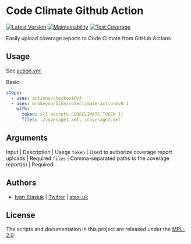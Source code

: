 # Code Climate Github Action

[![Latest Version](https://img.shields.io/github/v/release/brokeyourbike/codeclimate-action)](https://github.com/brokeyourbike/codeclimate-action/releases)
[![Maintainability](https://api.codeclimate.com/v1/badges/5809b26fe097a7ce7af8/maintainability)](https://codeclimate.com/github/brokeyourbike/codeclimate-action/maintainability)
[![Test Coverage](https://api.codeclimate.com/v1/badges/5809b26fe097a7ce7af8/test_coverage)](https://codeclimate.com/github/brokeyourbike/codeclimate-action/test_coverage)

Easily upload coverage reports to Code Climate from GitHub Actions

## Usage

See [action.yml](action.yml)

Basic:
```yaml
steps:
  - uses: actions/checkout@v3
  - uses: brokeyourbike/codeclimate-action@v0.1
    with:
      token: ${{ secrets.CODECLIMATE_TOKEN }}
      files: ./coverage1.xml,./coverage2.xml
```

## Arguments

Input | Description | Usege
`token` | Used to authorize coverage report uploads | Required
`files` | Comma-separated paths to the coverage report(s) | Required

## Authors
- [Ivan Stasiuk](https://github.com/brokeyourbike) | [Twitter](https://twitter.com/brokeyourbike) | [stasi.uk](https://stasi.uk)

## License

The scripts and documentation in this project are released under the [MPL-2.0](https://github.com/brokeyourbike/codeclimate-action/blob/main/LICENSE)